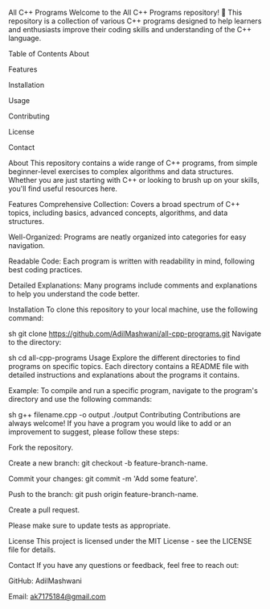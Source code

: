 All C++ Programs
Welcome to the All C++ Programs repository! 🎉 This repository is a collection of various C++ programs designed to help learners and enthusiasts improve their coding skills and understanding of the C++ language.

Table of Contents
About

Features

Installation

Usage

Contributing

License

Contact

About
This repository contains a wide range of C++ programs, from simple beginner-level exercises to complex algorithms and data structures. Whether you are just starting with C++ or looking to brush up on your skills, you'll find useful resources here.

Features
Comprehensive Collection: Covers a broad spectrum of C++ topics, including basics, advanced concepts, algorithms, and data structures.

Well-Organized: Programs are neatly organized into categories for easy navigation.

Readable Code: Each program is written with readability in mind, following best coding practices.

Detailed Explanations: Many programs include comments and explanations to help you understand the code better.

Installation
To clone this repository to your local machine, use the following command:

sh
git clone https://github.com/AdilMashwani/all-cpp-programs.git
Navigate to the directory:

sh
cd all-cpp-programs
Usage
Explore the different directories to find programs on specific topics. Each directory contains a README file with detailed instructions and explanations about the programs it contains.

Example: To compile and run a specific program, navigate to the program's directory and use the following commands:

sh
g++ filename.cpp -o output
./output
Contributing
Contributions are always welcome! If you have a program you would like to add or an improvement to suggest, please follow these steps:

Fork the repository.

Create a new branch: git checkout -b feature-branch-name.

Commit your changes: git commit -m 'Add some feature'.

Push to the branch: git push origin feature-branch-name.

Create a pull request.

Please make sure to update tests as appropriate.

License
This project is licensed under the MIT License - see the LICENSE file for details.

Contact
If you have any questions or feedback, feel free to reach out:

GitHub: AdilMashwani

Email: ak7175184@gmail.com
